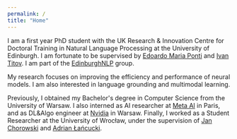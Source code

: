 ```yaml
---
permalink: /
title: "Home"
---
```


I am a first year PhD student with the UK Research & Innovation Centre for Doctoral Training in Natural Language Processing at the University of Edinburgh. I am fortunate to be supervised by [Edoardo Maria Ponti](https://ducdauge.github.io) and [Ivan Titov](http://ivan-titov.org). I am part of the [EdinburghNLP](https://edinburghnlp.inf.ed.ac.uk) group. 

My research focuses on improving the efficiency and performance of neural models. I am also interested in language grounding and multimodal learning.

Previously, I obtained my Bachelor's degree in Computer Science from the University of Warsaw. I also interned as AI researcher at [Meta AI](https://ai.facebook.com) in Paris, and as DL&Algo engineer at [Nvidia](https://www.nvidia.com/en-gb/) in Warsaw. Finally, I worked as a Student Researcher at the University of Wrocław, under the supervision of [Jan Chorowski](https://sites.google.com/a/cs.uni.wroc.pl/jch/home/about) and [Adrian Łańcucki](https://scholar.google.pl/citations?user=gydbYxkAAAAJ&hl=en).
